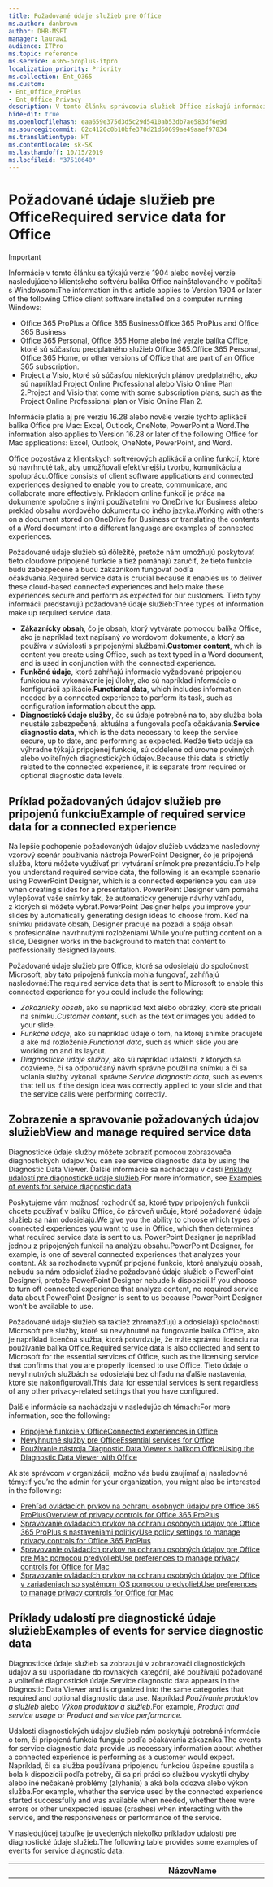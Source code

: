 ```yaml
---
title: Požadované údaje služieb pre Office
ms.author: danbrown
author: DHB-MSFT
manager: laurawi
audience: ITPro
ms.topic: reference
ms.service: o365-proplus-itpro
localization_priority: Priority
ms.collection: Ent_O365
ms.custom:
- Ent_Office_ProPlus
- Ent_Office_Privacy
description: V tomto článku správcovia služieb Office získajú informácie o požadovaných údajoch služieb, ktoré sa zhromažďujú o pripojených funkciách v balíku Office.
hideEdit: true
ms.openlocfilehash: eaa659e375d3d5c29d5410ab53db7ae583df6e9d
ms.sourcegitcommit: 02c4120c0b10bfe378d21d60699ae49aaef97834
ms.translationtype: HT
ms.contentlocale: sk-SK
ms.lasthandoff: 10/15/2019
ms.locfileid: "37510640"
---
```

# <a name="required-service-data-for-office"></a><span data-ttu-id="b9042-103">Požadované údaje služieb pre Office</span><span class="sxs-lookup"><span data-stu-id="b9042-103">Required service data for Office</span></span> 

> [!IMPORTANT]
> <span data-ttu-id="b9042-104">Informácie v tomto článku sa týkajú verzie 1904 alebo novšej verzie nasledujúceho klientskeho softvéru balíka Office nainštalovaného v počítači s Windowsom:</span><span class="sxs-lookup"><span data-stu-id="b9042-104">The information in this article applies to Version 1904 or later of the following Office client software installed on a computer running Windows:</span></span>
> - <span data-ttu-id="b9042-105">Office 365 ProPlus a Office 365 Business</span><span class="sxs-lookup"><span data-stu-id="b9042-105">Office 365 ProPlus and Office 365 Business</span></span>
> - <span data-ttu-id="b9042-106">Office 365 Personal, Office 365 Home alebo iné verzie balíka Office, ktoré sú súčasťou predplatného služieb Office 365.</span><span class="sxs-lookup"><span data-stu-id="b9042-106">Office 365 Personal, Office 365 Home, or other versions of Office that are part of an Office 365 subscription.</span></span>
> - <span data-ttu-id="b9042-107">Project a Visio, ktoré sú súčasťou niektorých plánov predplatného, ako sú napríklad Project Online Professional alebo Visio Online Plan 2.</span><span class="sxs-lookup"><span data-stu-id="b9042-107">Project and Visio that come with some subscription plans, such as the Project Online Professional plan or Visio Online Plan 2.</span></span>
>
> <span data-ttu-id="b9042-108">Informácie platia aj pre verziu 16.28 alebo novšie verzie týchto aplikácií balíka Office pre Mac: Excel, Outlook, OneNote, PowerPoint a Word.</span><span class="sxs-lookup"><span data-stu-id="b9042-108">The information also applies to Version 16.28 or later of the following Office for Mac applications: Excel, Outlook, OneNote, PowerPoint, and Word.</span></span>

<span data-ttu-id="b9042-109">Office pozostáva z klientskych softvérových aplikácií a online funkcií, ktoré sú navrhnuté tak, aby umožňovali efektívnejšiu tvorbu, komunikáciu a spoluprácu.</span><span class="sxs-lookup"><span data-stu-id="b9042-109">Office consists of client software applications and connected experiences designed to enable you to create, communicate, and collaborate more effectively.</span></span> <span data-ttu-id="b9042-110">Príkladom online funkcií je práca na dokumente spoločne s inými používateľmi vo OneDrive for Business alebo preklad obsahu wordového dokumentu do iného jazyka.</span><span class="sxs-lookup"><span data-stu-id="b9042-110">Working with others on a document stored on OneDrive for Business or translating the contents of a Word document into a different language are examples of connected experiences.</span></span>

<span data-ttu-id="b9042-111">Požadované údaje služieb sú dôležité, pretože nám umožňujú poskytovať tieto cloudové pripojené funkcie a tiež pomáhajú zaručiť, že tieto funkcie budú zabezpečené a budú zákazníkom fungovať podľa očakávania.</span><span class="sxs-lookup"><span data-stu-id="b9042-111">Required service data is crucial because it enables us to deliver these cloud-based connected experiences and help make these experiences secure and perform as expected for our customers.</span></span> <span data-ttu-id="b9042-112">Tieto typy informácií predstavujú požadované údaje služieb:</span><span class="sxs-lookup"><span data-stu-id="b9042-112">Three types of information make up required service data.</span></span>

- <span data-ttu-id="b9042-113">**Zákaznícky obsah**, čo je obsah, ktorý vytvárate pomocou balíka Office, ako je napríklad text napísaný vo wordovom dokumente, a ktorý sa používa v súvislosti s pripojenými službami.</span><span class="sxs-lookup"><span data-stu-id="b9042-113">**Customer content**, which is content you create using Office, such as text typed in a Word document, and is used in conjunction with the connected experience.</span></span>
- <span data-ttu-id="b9042-114">**Funkčné údaje**, ktoré zahŕňajú informácie vyžadované pripojenou funkciou na vykonávanie jej úlohy, ako sú napríklad informácie o konfigurácii aplikácie.</span><span class="sxs-lookup"><span data-stu-id="b9042-114">**Functional data**, which includes information needed by a connected experience to perform its task, such as configuration information about the app.</span></span>
- <span data-ttu-id="b9042-115">**Diagnostické údaje služby**, čo sú údaje potrebné na to, aby služba bola neustále zabezpečená, aktuálna a fungovala podľa očakávania.</span><span class="sxs-lookup"><span data-stu-id="b9042-115">**Service diagnostic data**, which is the data necessary to keep the service secure, up to date, and performing as expected.</span></span> <span data-ttu-id="b9042-116">Keďže tieto údaje sa výhradne týkajú pripojenej funkcie, sú oddelené od úrovne povinných alebo voliteľných diagnostických údajov.</span><span class="sxs-lookup"><span data-stu-id="b9042-116">Because this data is strictly related to the connected experience, it is separate from required or optional diagnostic data levels.</span></span>

## <a name="example-of-required-service-data-for-a-connected-experience"></a><span data-ttu-id="b9042-117">Príklad požadovaných údajov služieb pre pripojenú funkciu</span><span class="sxs-lookup"><span data-stu-id="b9042-117">Example of required service data for a connected experience</span></span>

<span data-ttu-id="b9042-118">Na lepšie pochopenie požadovaných údajov služieb uvádzame nasledovný vzorový scenár používania nástroja PowerPoint Designer, čo je pripojená služba, ktorú môžete využívať pri vytváraní snímok pre prezentáciu.</span><span class="sxs-lookup"><span data-stu-id="b9042-118">To help you understand required service data, the following is an example scenario using PowerPoint Designer, which is a connected experience you can use when creating slides for a presentation.</span></span> <span data-ttu-id="b9042-119">PowerPoint Designer vám pomáha vylepšovať vaše snímky tak, že automaticky generuje návrhy vzhľadu, z ktorých si môžete vybrať.</span><span class="sxs-lookup"><span data-stu-id="b9042-119">PowerPoint Designer helps you improve your slides by automatically generating design ideas to choose from.</span></span> <span data-ttu-id="b9042-120">Keď na snímku pridávate obsah, Designer pracuje na pozadí a spája obsah s profesionálne navrhnutými rozloženiami.</span><span class="sxs-lookup"><span data-stu-id="b9042-120">While you're putting content on a slide, Designer works in the background to match that content to professionally designed layouts.</span></span>

<span data-ttu-id="b9042-121">Požadované údaje služieb pre Office, ktoré sa odosielajú do spoločnosti Microsoft, aby táto pripojená funkcia mohla fungovať, zahŕňajú nasledovné:</span><span class="sxs-lookup"><span data-stu-id="b9042-121">The required service data that is sent to Microsoft to enable this connected experience for you could include the following:</span></span>

- <span data-ttu-id="b9042-122">*Zákaznícky obsah*, ako sú napríklad text alebo obrázky, ktoré ste pridali na snímku.</span><span class="sxs-lookup"><span data-stu-id="b9042-122">*Customer content*, such as the text or images you added to your slide.</span></span>
- <span data-ttu-id="b9042-123">*Funkčné údaje*, ako sú napríklad údaje o tom, na ktorej snímke pracujete a aké má rozloženie.</span><span class="sxs-lookup"><span data-stu-id="b9042-123">*Functional data*, such as which slide you are working on and its layout.</span></span>
- <span data-ttu-id="b9042-124">*Diagnostické údaje služby*, ako sú napríklad udalostí, z ktorých sa dozvieme, či sa odporúčaný návrh správne použil na snímku a či sa volania služby vykonali správne.</span><span class="sxs-lookup"><span data-stu-id="b9042-124">*Service diagnostic data*, such as events that tell us if the design idea was correctly applied to your slide and that the service calls were performing correctly.</span></span>

## <a name="view-and-manage-required-service-data"></a><span data-ttu-id="b9042-125">Zobrazenie a spravovanie požadovaných údajov služieb</span><span class="sxs-lookup"><span data-stu-id="b9042-125">View and manage required service data</span></span>

<span data-ttu-id="b9042-126">Diagnostické údaje služby môžete zobraziť pomocou zobrazovača diagnostických údajov.</span><span class="sxs-lookup"><span data-stu-id="b9042-126">You can see service diagnostic data by using the Diagnostic Data Viewer.</span></span> <span data-ttu-id="b9042-127">Ďalšie informácie sa nachádzajú v časti [Príklady udalostí pre diagnostické údaje služieb](#examples-of-events-for-service-diagnostic-data).</span><span class="sxs-lookup"><span data-stu-id="b9042-127">For more information, see [Examples of events for service diagnostic data](#examples-of-events-for-service-diagnostic-data).</span></span>

<span data-ttu-id="b9042-128">Poskytujeme vám možnosť rozhodnúť sa, ktoré typy pripojených funkcií chcete používať v balíku Office, čo zároveň určuje, ktoré požadované údaje služieb sa nám odosielajú.</span><span class="sxs-lookup"><span data-stu-id="b9042-128">We give you the ability to choose which types of connected experiences you want to use in Office, which then determines what required service data is sent to us.</span></span> <span data-ttu-id="b9042-129">PowerPoint Designer je napríklad jednou z pripojených funkcií na analýzu obsahu.</span><span class="sxs-lookup"><span data-stu-id="b9042-129">PowerPoint Designer, for example, is one of several connected experiences that analyzes your content.</span></span> <span data-ttu-id="b9042-130">Ak sa rozhodnete vypnúť pripojené funkcie, ktoré analyzujú obsah, nebudú sa nám odosielať žiadne požadované údaje služieb o PowerPoint Designeri, pretože PowerPoint Designer nebude k dispozícii.</span><span class="sxs-lookup"><span data-stu-id="b9042-130">If you choose to turn off connected experience that analyze content, no required service data about PowerPoint Designer is sent to us because PowerPoint Designer won’t be available to use.</span></span>

<span data-ttu-id="b9042-131">Požadované údaje služieb sa taktiež zhromažďujú a odosielajú spoločnosti Microsoft pre služby, ktoré sú nevyhnutné na fungovanie balíka Office, ako je napríklad licenčná služba, ktorá potvrdzuje, že máte správnu licenciu na používanie balíka Office.</span><span class="sxs-lookup"><span data-stu-id="b9042-131">Required service data is also collected and sent to Microsoft for the essential services of Office, such as the licensing service that confirms that you are properly licensed to use Office.</span></span> <span data-ttu-id="b9042-132">Tieto údaje o nevyhnutných službách sa odosielajú bez ohľadu na ďalšie nastavenia, ktoré ste nakonfigurovali.</span><span class="sxs-lookup"><span data-stu-id="b9042-132">This data for essential services is sent regardless of any other privacy-related settings that you have configured.</span></span>

<span data-ttu-id="b9042-133">Ďalšie informácie sa nachádzajú v nasledujúcich témach:</span><span class="sxs-lookup"><span data-stu-id="b9042-133">For more information, see the following:</span></span>

- [<span data-ttu-id="b9042-134">Pripojené funkcie v Office</span><span class="sxs-lookup"><span data-stu-id="b9042-134">Connected experiences in Office</span></span>](connected-experiences.md)
- [<span data-ttu-id="b9042-135">Nevyhnutné služby pre Office</span><span class="sxs-lookup"><span data-stu-id="b9042-135">Essential services for Office</span></span>](essential-services.md)
- [<span data-ttu-id="b9042-136">Používanie nástroja Diagnostic Data Viewer s balíkom Office</span><span class="sxs-lookup"><span data-stu-id="b9042-136">Using the Diagnostic Data Viewer with Office</span></span>](https://support.office.com/article/cf761ce9-d805-4c60-a339-4e07f3182855)

<span data-ttu-id="b9042-137">Ak ste správcom v organizácii, možno vás budú zaujímať aj nasledovné témy:</span><span class="sxs-lookup"><span data-stu-id="b9042-137">If you’re the admin for your organization, you might also be interested in the following:</span></span>

- [<span data-ttu-id="b9042-138">Prehľad ovládacích prvkov na ochranu osobných údajov pre Office 365 ProPlus</span><span class="sxs-lookup"><span data-stu-id="b9042-138">Overview of privacy controls for Office 365 ProPlus</span></span>](overview-privacy-controls.md)
- [<span data-ttu-id="b9042-139">Spravovanie ovládacích prvkov na ochranu osobných údajov pre Office 365 ProPlus s nastaveniami politiky</span><span class="sxs-lookup"><span data-stu-id="b9042-139">Use policy settings to manage privacy controls for Office 365 ProPlus</span></span>](manage-privacy-controls.md)
- [<span data-ttu-id="b9042-140">Spravovanie ovládacích prvkov na ochranu osobných údajov pre Office pre Mac pomocou predvolieb</span><span class="sxs-lookup"><span data-stu-id="b9042-140">Use preferences to manage privacy controls for Office for Mac</span></span>](mac-privacy-preferences.md)
- [<span data-ttu-id="b9042-141">Spravovanie ovládacích prvkov na ochranu osobných údajov pre Office v zariadeniach so systémom iOS pomocou predvolieb</span><span class="sxs-lookup"><span data-stu-id="b9042-141">Use preferences to manage privacy controls for Office for Mac</span></span>](ios-privacy-preferences.md)

## <a name="examples-of-events-for-service-diagnostic-data"></a><span data-ttu-id="b9042-142">Príklady udalostí pre diagnostické údaje služieb</span><span class="sxs-lookup"><span data-stu-id="b9042-142">Examples of events for service diagnostic data</span></span>

<span data-ttu-id="b9042-143">Diagnostické údaje služieb sa zobrazujú v zobrazovači diagnostických údajov a sú usporiadané do rovnakých kategórií, aké používajú požadované a voliteľné diagnostické údaje.</span><span class="sxs-lookup"><span data-stu-id="b9042-143">Service diagnostic data appears in the Diagnostic Data Viewer and is organized into the same categories that required and optional diagnostic data use.</span></span> <span data-ttu-id="b9042-144">Napríklad *Používanie produktov a služieb* alebo *Výkon produktov a služieb*.</span><span class="sxs-lookup"><span data-stu-id="b9042-144">For example, *Product and service usage* or *Product and service performance.*</span></span>

<span data-ttu-id="b9042-145">Udalosti diagnostických údajov služieb nám poskytujú potrebné informácie o tom, či pripojená funkcia funguje podľa očakávania zákazníka.</span><span class="sxs-lookup"><span data-stu-id="b9042-145">The events for service diagnostic data provide us necessary information about whether a connected experience is performing as a customer would expect.</span></span> <span data-ttu-id="b9042-146">Napríklad, či sa služba používaná pripojenou funkciou úspešne spustila a bola k dispozícii podľa potreby, či sa pri práci so službou vyskytli chyby alebo iné nečakané problémy (zlyhania) a aká bola odozva alebo výkon služba.</span><span class="sxs-lookup"><span data-stu-id="b9042-146">For example, whether the service used by the connected experience started successfully and was available when needed, whether there were errors or other unexpected issues (crashes) when interacting with the service, and the responsiveness or performance of the service.</span></span>

<span data-ttu-id="b9042-147">V nasledujúcej tabuľke je uvedených niekoľko príkladov udalostí pre diagnostické údaje služieb.</span><span class="sxs-lookup"><span data-stu-id="b9042-147">The following table provides some examples of events for service diagnostic data.</span></span>

| <span data-ttu-id="b9042-148">**Názov**</span><span class="sxs-lookup"><span data-stu-id="b9042-148">**Name**</span></span>      | <span data-ttu-id="b9042-149">**Popis**</span><span class="sxs-lookup"><span data-stu-id="b9042-149">**Description**</span></span>    |
| ---------- | --------------------- |
| <span data-ttu-id="b9042-150">Office.Excel.Coauth.SaveXrr</span><span class="sxs-lookup"><span data-stu-id="b9042-150">Office.Excel.Coauth.SaveXrr</span></span>     | <span data-ttu-id="b9042-151">Udalosť spustená v Exceli počas používania služby spolupráce, ktorá nahlasuje podrobnosti o jednotlivých revíziách zapísaných v denníku revízií.</span><span class="sxs-lookup"><span data-stu-id="b9042-151">An event triggered in Excel when using the collaboration service that reports details on individual revisions that are written to the revision log.</span></span> <span data-ttu-id="b9042-152">Poskytuje monitorovanie časového oneskorenia a označuje chyby v Exceli, ktoré súvisia so spoluprácou</span><span class="sxs-lookup"><span data-stu-id="b9042-152">This provides latency monitoring and indicates errors in Excel that are related to the collaboration</span></span>  |
| <span data-ttu-id="b9042-153">Office.Excel.Coauth.CloseWorkbook</span><span class="sxs-lookup"><span data-stu-id="b9042-153">Office.Excel.Coauth.CloseWorkbook</span></span>  | <span data-ttu-id="b9042-154">Udalosť spustená v Exceli počas používania služby spolupráce, ktorá nahlasuje, kedy došlo k zavretiu zošita.</span><span class="sxs-lookup"><span data-stu-id="b9042-154">An event triggered in Excel when using the collaboration service that reports when a workbook is closed.</span></span> <span data-ttu-id="b9042-155">Je to potrebné pri určovaní prípadných chýb s opätovným načítaním a automatickým obnovením.</span><span class="sxs-lookup"><span data-stu-id="b9042-155">This is needed in determining any errors with reload and auto-refresh.</span></span> <span data-ttu-id="b9042-156">Poskytuje meranie úspechu pre aktivity služby spolupráce.</span><span class="sxs-lookup"><span data-stu-id="b9042-156">It provides success measurement for collaboration service activities.</span></span>   |
| <span data-ttu-id="b9042-157">Office.Security.OCX.NonTrustedEncounter</span><span class="sxs-lookup"><span data-stu-id="b9042-157">Office.Security.OCX.NonTrustedEncounter</span></span>    | <span data-ttu-id="b9042-158">Udalosť spustená v aplikáciách balíka Office (vrátane Wordu, Excelu, Outlooku, PowerPointu a Visia), keď používateľ otvorí nedôveryhodný dokument s ovládacím prvkom ActiveX.</span><span class="sxs-lookup"><span data-stu-id="b9042-158">An event triggered in Office applications (including Word, Excel, Outlook, PowerPoint, and Visio) when a user opens an untrusted document with an ActiveX control.</span></span> <span data-ttu-id="b9042-159">Používa sa na všeobecné posúdenie používania ovládacích prvkov ActiveX vložených v dokumentoch balíka Office a na pomoc pri riešení problémov so zabezpečením v reakcii na incidenty zabezpečenia.</span><span class="sxs-lookup"><span data-stu-id="b9042-159">It is used to broadly assess use of ActiveX controls embedded in Office documents and to drive security mitigations in response to security incidents.</span></span>  |
| <span data-ttu-id="b9042-160">Office.Security.UrlReputation.GetUrlReputation</span><span class="sxs-lookup"><span data-stu-id="b9042-160">Office.Security.UrlReputation.GetUrlReputation</span></span> | <span data-ttu-id="b9042-161">Udalosť spustená v aplikáciách balíka Office (vrátane Wordu, Excelu, PowerPointu, Visia a Publishera), ktorá sleduje úspech alebo zlyhanie volaní Safe Links.</span><span class="sxs-lookup"><span data-stu-id="b9042-161">An event triggered in Office applications (including Word, Excel, PowerPoint, Visio, and Publisher) that tracks the success or failure of Safe Links calls.</span></span> <span data-ttu-id="b9042-162">Používa sa na zabezpečenie správneho fungovania služby Safe Links a na diagnostikovanie problémov.</span><span class="sxs-lookup"><span data-stu-id="b9042-162">It is used to make sure that the Safe Links service is working properly and to diagnose any problems.</span></span>  |
| <span data-ttu-id="b9042-163">Office.Voice.VoiceManager.StreamingAudio</span><span class="sxs-lookup"><span data-stu-id="b9042-163">Office.Voice.VoiceManager.StreamingAudio</span></span>   | <span data-ttu-id="b9042-164">Udalosť spustená v aplikáciách balíka Office (vrátane Wordu, Outlooku a PowerPointu), ktorá poskytuje informácie o stave služby prevodu streamovania zvuku na reč.</span><span class="sxs-lookup"><span data-stu-id="b9042-164">An event triggered in Office applications (including Word, Outlook, and PowerPoint) that provides information about the health of audio streaming to the speech service.</span></span> <span data-ttu-id="b9042-165">Obsahuje informácie o veľkosti streamovaného zvuku a prípadných chybách, ktoré sa vyskytli.</span><span class="sxs-lookup"><span data-stu-id="b9042-165">It contains information about the size of audio streamed and any errors that may have occurred.</span></span> <span data-ttu-id="b9042-166">Tieto informácie sa používajú na monitorovanie stavu služby stavu a na diagnostikovanie problémov nahlásených zákazníkmi.</span><span class="sxs-lookup"><span data-stu-id="b9042-166">This information is used to monitor the service health and to diagnose any issues that may have been reported by customers.</span></span> |
